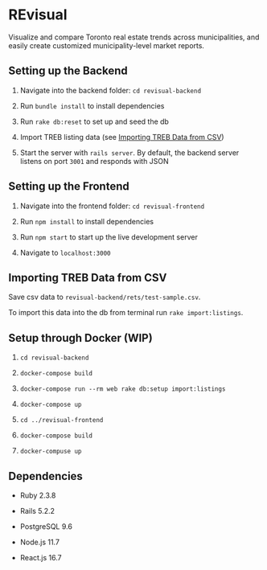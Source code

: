 # REvisual

Visualize and compare Toronto real estate trends across municipalities, and easily create customized municipality-level market reports.

## Setting up the Backend

1. Navigate into the backend folder: `cd revisual-backend`

2. Run `bundle install` to install dependencies

3. Run `rake db:reset` to set up and seed the db

4. Import TREB listing data (see [Importing TREB Data from CSV](#importing-treb-data-from-csv))

5. Start the server with `rails server`. By default, the backend server listens on port `3001` and responds with JSON

## Setting up the Frontend

1. Navigate into the frontend folder: `cd revisual-frontend`

2. Run `npm install` to install dependencies

3. Run `npm start` to start up the live development server

4. Navigate to `localhost:3000`

## Importing TREB Data from CSV

Save csv data to `revisual-backend/rets/test-sample.csv`.

To import this data into the db from terminal run `rake import:listings`.

## Setup through Docker (WIP)

1. `cd revisual-backend`

2. `docker-compose build`

3. `docker-compose run --rm web rake db:setup import:listings`

4. `docker-compose up`

5. `cd ../revisual-frontend`

6. `docker-compose build`

7. `docker-compuse up`


## Dependencies

- Ruby 2.3.8

- Rails 5.2.2

- PostgreSQL 9.6

- Node.js 11.7

- React.js 16.7
